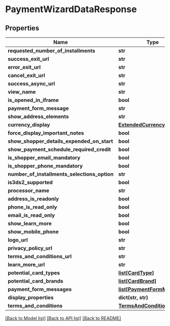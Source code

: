 # PaymentWizardDataResponse

## Properties
Name | Type | Description | Notes
------------ | ------------- | ------------- | -------------
**requested_number_of_installments** | **str** |  | [optional] 
**success_exit_url** | **str** |  | [optional] 
**error_exit_url** | **str** |  | [optional] 
**cancel_exit_url** | **str** |  | [optional] 
**success_async_url** | **str** |  | [optional] 
**view_name** | **str** |  | [optional] 
**is_opened_in_iframe** | **bool** |  | 
**payment_form_message** | **str** |  | [optional] 
**show_address_elements** | **str** |  | [optional] 
**currency_display** | [**ExtendedCurrency**](ExtendedCurrency.md) |  | [optional] 
**force_display_important_notes** | **bool** |  | 
**show_shopper_details_expended_on_start** | **bool** |  | 
**show_payment_schedule_required_credit** | **bool** |  | 
**is_shopper_email_mandatory** | **bool** |  | 
**is_shopper_phone_mandatory** | **bool** |  | 
**number_of_installments_selections_option** | **str** |  | [optional] 
**is3ds2_supported** | **bool** |  | 
**processor_name** | **str** |  | [optional] 
**address_is_readonly** | **bool** |  | 
**phone_is_read_only** | **bool** |  | 
**email_is_read_only** | **bool** |  | 
**show_learn_more** | **bool** |  | 
**show_mobile_phone** | **bool** |  | 
**logo_url** | **str** |  | [optional] 
**privacy_policy_url** | **str** |  | [optional] 
**terms_and_conditions_url** | **str** |  | [optional] 
**learn_more_url** | **str** |  | [optional] 
**potential_card_types** | [**list[CardType]**](CardType.md) |  | [optional] 
**potential_card_brands** | [**list[CardBrand]**](CardBrand.md) |  | [optional] 
**payment_form_messages** | [**list[PaymentFormMessage]**](PaymentFormMessage.md) |  | [optional] 
**display_properties** | **dict(str, str)** |  | [optional] 
**terms_and_conditions** | [**TermsAndConditions**](TermsAndConditions.md) |  | [optional] 

[[Back to Model list]](../README.md#documentation-for-models) [[Back to API list]](../README.md#documentation-for-api-endpoints) [[Back to README]](../README.md)


